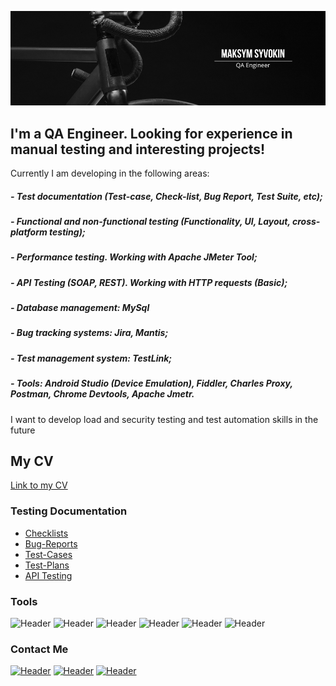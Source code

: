 ![Header](https://github.com/MaxGreyhorse/maxgreyhorse/blob/main/assets/logo.png)

## I'm a QA Engineer. Looking for experience in manual testing and interesting projects!
 
 Сurrently I am developing in the following areas:

##### - Test documentation (Test-case, Check-list, Bug Report, Test Suite, etc);
##### - Functional and non-functional testing (Functionality, UI, Layout, cross-platform testing);
##### - Performance testing. Working with Apache JMeter Tool;
##### - API Testing (SOAP, REST). Working with HTTP requests (Basic);
##### - Database management: MySql
##### - Bug tracking systems: Jira, Mantis;
##### - Test management system: TestLink;
##### - Tools: Android Studio (Device Emulation), Fiddler, Charles Proxy, Postman, Chrome Devtools, Apache Jmetr.

I want to develop load and security testing and test automation skills in the future
## My CV
[Link to my CV](https://docs.google.com/document/d/1CIrG3wxDlj8TIThXlEfUKfWJhEOQToBX_23gBeGqJ_0/edit?usp=sharing)
### Testing Documentation

- [Checklists](https://github.com/MaxGreyhorse/Checklists.git)
- [Bug-Reports](https://github.com/MaxGreyhorse/Bug-Reports.git)
- [Test-Cases](https://github.com/MaxGreyhorse/Test-Suites-and-Test-Cases.git)
- [Test-Plans](https://github.com/MaxGreyhorse/Test-Plans.git)
- [API Testing](https://github.com/MaxGreyhorse/API_Testing.git)

### Tools
![Header](https://img.shields.io/badge/Fiddler-090909?style=for-the-badge&logo=fiddler&logoColor=8cc4d7)
![Header](https://img.shields.io/badge/CharlesProxy-090909?style=for-the-badge&logo=charlesproxy&logoColor=8cc4d7)
![Header](https://img.shields.io/badge/Postman-090909?style=for-the-badge&logo=postman&logoColor=f76935)
![Header](https://img.shields.io/badge/Jira-090909?style=for-the-badge&logo=jira&logoColor=136be1)
![Header](https://img.shields.io/badge/Github-090909?style=for-the-badge&logo=github&logoColor=8cc4d7)
![Header](https://img.shields.io/badge/TestRail-090909?style=for-the-badge&logo=&logoColor=71b556)

### Contact Me
[![Header](https://img.shields.io/badge/Instagram-090909?style=for-the-badge&logo=instagram&logoColor=9939a3)](https://www.instagram.com/maksivokon/)
[![Header](https://img.shields.io/badge/Linkedin-090909?style=for-the-badge&logo=linkedin&logoColor=0073b1)](https://www.linkedin.com/in/maksym-syvokin-a3b90b24b/)
[![Header](https://img.shields.io/badge/Telegram-090909?style=for-the-badge&logo=telegram&logoColor=31a5db)](https://t.me/mgreyhorse)